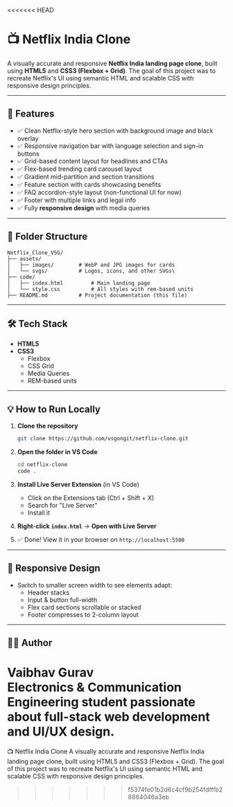 <<<<<<< HEAD
# 📺 Netflix India Clone

A visually accurate and responsive **Netflix India landing page clone**, built using **HTML5** and **CSS3 (Flexbox + Grid)**. The goal of this project was to recreate Netflix's UI using semantic HTML and scalable CSS with responsive design principles.

---

## 🚀 Features

- ✅ Clean Netflix-style hero section with background image and black overlay
- ✅ Responsive navigation bar with language selection and sign-in buttons
- ✅ Grid-based content layout for headlines and CTAs
- ✅ Flex-based trending card carousel layout
- ✅ Gradient mid-partition and section transitions
- ✅ Feature section with cards showcasing benefits
- ✅ FAQ accordion-style layout (non-functional UI for now)
- ✅ Footer with multiple links and legal info
- ✅ Fully **responsive design** with media queries

---

## 📁 Folder Structure

```
Netflix_Clone_VSG/
├── assets/
│   ├── images/        # WebP and JPG images for cards
│   └── svgs/          # Logos, icons, and other SVGs\
├── code/
│   ├── index.html         # Main landing page
│   └── style.css          # All styles with rem-based units
├── README.md          # Project documentation (this file)
```

---


## 🛠️ Tech Stack

- **HTML5**
- **CSS3**
  - Flexbox
  - CSS Grid
  - Media Queries
  - REM-based units

---

## 💡 How to Run Locally

1. **Clone the repository**
   ```bash
   git clone https://github.com/vsgongit/netflix-clone.git
   ```

2. **Open the folder in VS Code**
   ```bash
   cd netflix-clone
   code .
   ```

3. **Install Live Server Extension** (in VS Code)  
   - Click on the Extensions tab (Ctrl + Shift + X)
   - Search for "Live Server"
   - Install it

4. **Right-click `index.html`** → **Open with Live Server**

5. ✅ Done! View it in your browser on `http://localhost:5500`

---

## 📱 Responsive Design

- Switch to smaller screen width to see elements adapt:
  - Header stacks
  - Input & button full-width
  - Flex card sections scrollable or stacked
  - Footer compresses to 2-column layout

---

## 🙋‍♂️ Author

**Vaibhav Gurav**  
Electronics & Communication Engineering student passionate about full-stack web development and UI/UX design.
=======
📺 Netflix India Clone
A visually accurate and responsive Netflix India landing page clone, built using HTML5 and CSS3 (Flexbox + Grid). The goal of this project was to recreate Netflix's UI using semantic HTML and scalable CSS with responsive design principles.
>>>>>>> f5374fe01b2d6c4cf9b254fdfffb28864046a3eb
